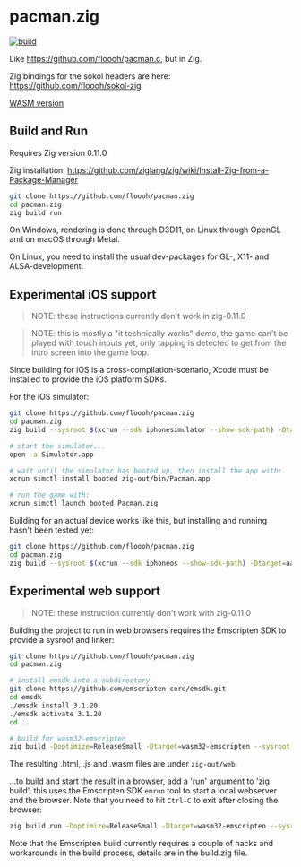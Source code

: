 # pacman.zig

[![build](https://github.com/floooh/pacman.zig/actions/workflows/main.yml/badge.svg)](https://github.com/floooh/pacman.zig/actions/workflows/main.yml)

Like https://github.com/floooh/pacman.c, but in Zig.

Zig bindings for the sokol headers are here: https://github.com/floooh/sokol-zig

[WASM version](https://floooh.github.io/pacman.zig/pacman.html)

## Build and Run

Requires Zig version 0.11.0

Zig installation: https://github.com/ziglang/zig/wiki/Install-Zig-from-a-Package-Manager

```bash
git clone https://github.com/floooh/pacman.zig
cd pacman.zig
zig build run
```

On Windows, rendering is done through D3D11, on Linux through OpenGL and
on macOS through Metal.

On Linux, you need to install the usual dev-packages for GL-, X11- and ALSA-development.

## Experimental iOS support

> NOTE: these instructions currently don't work in zig-0.11.0

> NOTE: this is mostly a "it technically works" demo, the game can't be played with
> touch inputs yet, only tapping is detected to get from the intro screen into
> the game loop.

Since building for iOS is a cross-compilation-scenario, Xcode must be installed to
provide the iOS platform SDKs.

For the iOS simulator:

```bash
git clone https://github.com/floooh/pacman.zig
cd pacman.zig
zig build --sysroot $(xcrun --sdk iphonesimulator --show-sdk-path) -Dtarget=aarch64-ios-simulator

# start the simulator...
open -a Simulator.app

# wait until the simulator has booted up, then install the app with:
xcrun simctl install booted zig-out/bin/Pacman.app

# run the game with:
xcrun simctl launch booted Pacman.zig
```

Building for an actual device works like this, but installing and running hasn't been tested yet:

```bash
git clone https://github.com/floooh/pacman.zig
cd pacman.zig
zig build --sysroot $(xcrun --sdk iphoneos --show-sdk-path) -Dtarget=aarch64-ios
```

## Experimental web support

> NOTE: these instruction currently don't work with zig-0.11.0

Building the project to run in web browsers requires the Emscripten SDK to provide
a sysroot and linker:

```bash
git clone https://github.com/floooh/pacman.zig
cd pacman.zig

# install emsdk into a subdirectory
git clone https://github.com/emscripten-core/emsdk.git
cd emsdk
./emsdk install 3.1.20
./emsdk activate 3.1.20
cd ..

# build for wasm32-emscripten
zig build -Doptimize=ReleaseSmall -Dtarget=wasm32-emscripten --sysroot emsdk/upstream/emscripten/cache/sysroot
```

The resulting .html, .js and .wasm files are under ```zig-out/web```.

...to build and start the result in a browser, add a 'run' argument to 'zig build', this
uses the Emscripten SDK ```emrun``` tool to start a local webserver and the browser.
Note that you need to hit ```Ctrl-C``` to exit after closing the browser:

```bash
zig build run -Doptimize=ReleaseSmall -Dtarget=wasm32-emscripten --sysroot emsdk/upstream/emscripten/cache/sysroot
```

Note that the Emscripten build currently requires a couple of hacks and workarounds in
the build process, details are in the build.zig file.